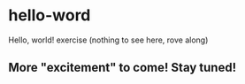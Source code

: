 # hello-word
Hello, world! exercise (nothing to see here, rove along)
## More "excitement" to come! Stay tuned!
